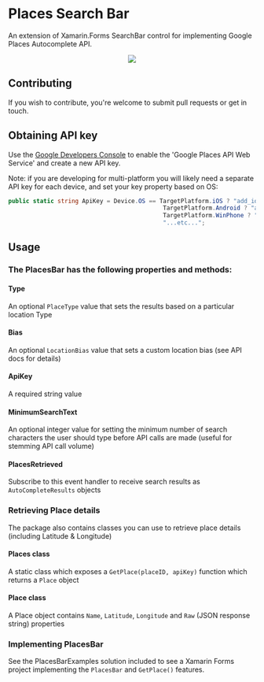 # Places Search Bar

An extension of Xamarin.Forms SearchBar control for implementing Google Places Autocomplete API.

<center><img src="https://2.bp.blogspot.com/-rI4zz5S5RnA/WKy9bWl6K7I/AAAAAAAAE3k/Tbo8u25M720LJ-5ij0nDnAgNEXeZA8wOgCLcB/s1600/PlacesSearchBar.png" /> </center>


## Contributing
If you wish to contribute, you're welcome to submit pull requests or get in touch.


## Obtaining API key
Use the [Google Developers Console](https://console.developers.google.com/) to enable the 'Google Places API Web Service' and create a new API key.

Note: if you are developing for multi-platform you will likely need a separate API key for each device, and set your key property based on OS:
```csharp
public static string ApiKey = Device.OS == TargetPlatform.iOS ? "add_ios_key_here" :
                                            TargetPlatform.Android ? "add_android_key_here" :
                                            TargetPlatform.WinPhone ? "add_winphone_key_here" :
                                            "...etc...";
```

## Usage
### The PlacesBar has the following properties and methods:

#### Type
An optional ```PlaceType``` value that sets the results based on a particular location Type

#### Bias
An optional ```LocationBias``` value that sets a custom location bias (see API docs for details)

#### ApiKey
A required string value

#### MinimumSearchText
An optional integer value for setting the minimum number of search characters the user should type before API calls are made (useful for stemming API call volume)

#### PlacesRetrieved
Subscribe to this event handler to receive search results as ```AutoCompleteResults``` objects


### Retrieving Place details
The package also contains classes you can use to retrieve place details (including Latitude & Longitude)

#### Places class
A static class which exposes a ```GetPlace(placeID, apiKey)``` function which returns a ```Place``` object

#### Place class
A Place object contains ```Name```, ```Latitude```, ```Longitude``` and ```Raw``` (JSON response string) properties


### Implementing PlacesBar
See the PlacesBarExamples solution included to see a Xamarin Forms project implementing the ```PlacesBar``` and ```GetPlace()``` features.